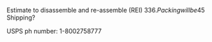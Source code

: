 
Estimate to disassemble and re-assemble (REI) 336$.
Packing will be 45$
Shipping?

USPS ph number: 1-8002758777
